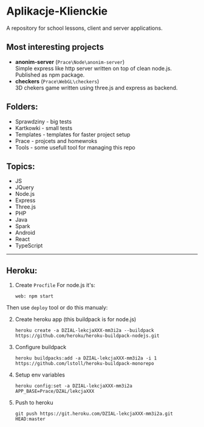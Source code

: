 # Aplikacje-Klienckie

A repository for school lessons, client and server applications.

## Most interesting projects

-   **anonim-server** (`Prace\Node\anonim-server`)\
     Simple express like http server written on top of clean node.js. Published as npm package.
-   **checkers** (`Prace\WebGL\checkers`)\
     3D chekers game written using three.js and express as backend.

## Folders:

-   Sprawdziny - big tests
-   Kartkowki - small tests
-   Templates - templates for faster project setup
-   Prace - projcets and homewroks
-   Tools - some usefull tool for managing this repo

## Topics:

-   JS
-   JQuery
-   Node.js
-   Express
-   Three.js
-   PHP
-   Java
-   Spark
-   Android
-   React
-   TypeScript

---

## Heroku:

1.  Create `Procfile`
    For node.js it's:

        web: npm start

Then use `deploy` tool or do this manualy:

2.  Create heroku app (this buildpack is for node.js)

        heroku create -a DZIAL-lekcjaXXX-mm3i2a --buildpack https://github.com/heroku/heroku-buildpack-nodejs.git

3.  Configure buildpack

        heroku buildpacks:add -a DZIAL-lekcjaXXX-mm3i2a -i 1 https://github.com/lstoll/heroku-buildpack-monorepo

4.  Setup env variables

        heroku config:set -a DZIAL-lekcjaXXX-mm3i2a APP_BASE=Prace/DZAL/lekcjaXXX

5.  Push to heroku

        git push https://git.heroku.com/DZIAL-lekcjaXXX-mm3i2a.git HEAD:master
